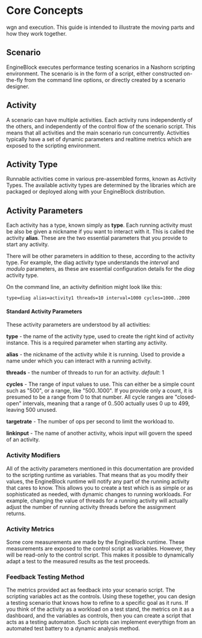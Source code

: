 # Core Concepts
 wgn and execution. This guide is intended to illustrate the moving parts and how they work together.

## Scenario

EngineBlock executes performance testing scenarios in a Nashorn scripting environment. The scenario is in the form of a script, either constructed on-the-fly from the command line options, or directly created by a scenario designer. 

## Activity

A scenario can have multiple activities. Each activity runs independently of the others, and independently of the control flow of the scenario script. This means that all activities and the main scenario run concurrently. Activities typically have a set of dynamic parameters and realtime metrics which are exposed to the scripting environment. 

## Activity Type

Runnable activities come in various pre-assembled forms, known as Activity Types. The available activity types are determined by the libraries which are packaged or deployed along with your EngineBlock distribution.

## Activity Parameters

Each activity has a type, known simply as **type**. Each running activity must be also be given a nickname if you want to interact with it. This is called the activity **alias**. These are the two essential parameters that you provide to start any activity.

There will be other parameters in addition to these, according to the activity type. For example, the diag activity type understands the *interval* and *modulo* parameters, as these are essential configuration details for the *diag* activity type.

On the command line, an activity definition might look like this:
~~~
type=diag alias=activity1 threads=10 interval=1000 cycles=1000..2000
~~~

#### Standard Activity Parameters

These activity parameters are understood by all activities:

**type** - the name of the activity type, used to create the right kind of activity instance. This is a required parameter when starting any activity.

**alias** - the nickname of the activity while it is running. Used to provide a name under which you can interact with a running activity.

**threads** - the number of threads to run for an activity. *default*: 1

**cycles** - The range of input values to use. This can either be a simple count such as "500", or a range, like "500..1000". If you provide only a count, it is presumed to be a range from 0 to that number. All cycle ranges are "closed-open" intervals, meaning that a range of 0..500 actually uses 0 up to 499, leaving 500 unused. 

**targetrate** - The number of ops per second to limit the workload to.

**linkinput** - The name of another activity, whois input will govern the speed of an activity.

### Activity Modifiers

All of the activity parameters mentioned in this documentation are provided to the scripting runtime as variables. That means that as you modify their values, the EngineBlock runtime will notify any part of the running activity that cares to know. This allows you to create a test which is as simple or as sophisticated as needed, with dynamic changes to running workloads. For example, changing the value of threads for a running activity will actually adjust the number of running activity threads before the assignment returns.

### Activity Metrics

Some core measurements are made by the EngineBlock runtime. These measurements are exposed to the control script as variables. However, they will be read-only to the control script. This makes it possible to dynamically adapt a test to the measured results as the test proceeds.

### Feedback Testing Method

The metrics provided act as feedback into your scenario script. The scripting variables act as the controls. Using these together, you can design a testing scenario that knows how to refine to a specific goal as it runs. If you think of the activity as a workload on a test stand, the metrics on it as a dashboard, and the variables as controls, then you can create a script that acts as a testing automaton. Such scripts can implement everythign from an automated test battery to a dynamic analysis method.
